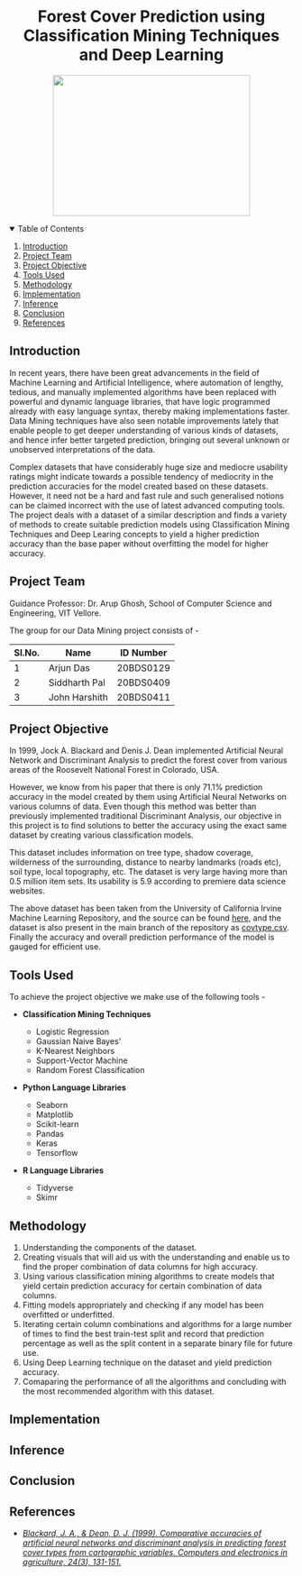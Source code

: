<h1 align="center"> Forest Cover Prediction using Classification Mining Techniques and Deep Learning </h1>

<p align="center">
  <a href="https://github.com/arjundas1/Forest-Cover-Prediction-using-Classification-Mining-Techniques-and-Deep-Learning">
    <img src="https://user-images.githubusercontent.com/83835729/132753758-d3334562-56e8-46b8-87ce-6dcc64ad65e8.png" width="350" height="250">
  </a>
</p>

<details open="open">
  <summary>Table of Contents</summary>
  <ol>
    <li><a href="#introduction">Introduction</a></li>
    <li><a href="#project-team">Project Team</a></li>
    <li><a href="#project-objective">Project Objective</a></li>
    <li><a href="#tools-used">Tools Used</a></li>
    <li><a href="#methodology">Methodology</a></li>
    <li><a href="#implementation">Implementation</a></li>
    <li><a href="#inference">Inference</a></li>
    <li><a href="#conclusion">Conclusion</a></li>
    <li><a href="#references">References</a></li>
    <!---
    <li><a href="#contact-us">Contact Us</a></li>
    --->
  </ol>
</details>

## Introduction

In recent years, there have been great advancements in the field of Machine Learning and Artificial Intelligence, where automation of lengthy, tedious, and manually implemented algorithms have been replaced with powerful and dynamic language libraries, that have logic programmed already with easy language syntax, thereby making implementations faster. Data Mining techniques have also seen notable improvements lately that enable people to get deeper understanding of various kinds of datasets, and hence infer better targeted prediction, bringing out several unknown or unobserved interpretations of the data.

Complex datasets that have considerably huge size and mediocre usability ratings might indicate towards a possible tendency of mediocrity in the prediction accuracies for the model created based on these datasets. However, it need not be a hard and fast rule and such generalised notions can be claimed incorrect with the use of latest advanced computing tools. The project deals with a dataset of a similar description and finds a variety of methods to create suitable prediction models using Classification Mining Techniques and Deep Learing concepts to yield a higher prediction accuracy than the base paper without overfitting the model for higher accuracy. 

## Project Team

Guidance Professor: Dr. Arup Ghosh, School of Computer Science and Engineering, VIT Vellore.

The group for our Data Mining project consists of -

|Sl.No. | Name  | ID Number |
|-| ------------- |:-------------:|
|1|     Arjun Das      | 20BDS0129     |
|2| Siddharth Pal      | 20BDS0409     |
|3| John Harshith      | 20BDS0411     |


## Project Objective

In 1999, Jock A. Blackard and Denis J. Dean implemented Artificial Neural Network and Discriminant Analysis to predict the forest cover from various areas of the Roosevelt National Forest in Colorado, USA.

However, we know from his paper that there is only 71.1% prediction accuracy in the model created by them using Artificial Neural Networks on various columns of data. Even though this method was better than previously implemented traditional Discriminant Analysis, our objective in this project is to find solutions to better the accuracy using the exact same dataset by creating various classification models.

This dataset includes information on tree type, shadow coverage, wilderness of the surrounding, distance to nearby landmarks (roads etc), soil type, local topography, etc. The dataset is very large having more than 0.5 million item sets. Its usability is 5.9 according to premiere data science websites.

The above dataset has been taken from the University of California Irvine Machine Learning Repository, and the source can be found [here](https://archive.ics.uci.edu/ml/datasets/Covertype), and the dataset is also present in the main branch of the repository as [covtype.csv](https://github.com/arjundas1/Forest-Cover-Prediction-using-Classification-Mining-Techniques-and-Deep-Learning/blob/main/covtype.csv). Finally the accuracy and overall prediction performance of the model is gauged for efficient use.

## Tools Used

To achieve the project objective we make use of the following tools -
* **Classification Mining Techniques**
  * Logistic Regression
  * Gaussian Naive Bayes'
  * K-Nearest Neighbors
  * Support-Vector Machine
  * Random Forest Classification

* **Python Language Libraries**
  * Seaborn
  * Matplotlib
  * Scikit-learn
  * Pandas
  * Keras
  * Tensorflow
 
* **R Language Libraries** 
  * Tidyverse
  * Skimr

## Methodology

1. Understanding the components of the dataset.
2. Creating visuals that will aid us with the understanding and enable us to find the proper combination of data columns for high accuracy.
3. Using various classification mining algorithms to create models that yield certain prediction accuracy for certain combination of data columns.
4. Fitting models appropriately and checking if any model has been overfitted or underfitted.
5. Iterating certain column combinations and algorithms for a large number of times to find the best train-test split and record that prediction percentage as well as the split content in a separate binary file for future use.
6. Using Deep Learning technique on the dataset and yield prediction accuracy.
7. Comaparing the performance of all the algorithms and concluding with the most recommended algorithm with this dataset.

## Implementation
<!---
A segment of the visualisation has used the R language and its libraries to help us understand the dataset better. The rest of the visualisation, classification and DL analysis has been implemented with the help of Python libraries.

### Understanding the Data

The 13 variables included in the dataset are:

- Cover_Type: One of seven types of tree cover found in the forest. In the data downloaded for the project, the observations are coded 1 through 7. We have renamed them for clarity. Observations are based on the primary cover type of 30m x 30m areas, as determined by the United States Forest Service. This is our response variable.
- Wilderness_Area: Of the six wilderness areas in the Roosevelt National Forest, four were used in this dataset. In the original dataset, these were one-hot encoded. We put them in long form for better visualisation and because most machine learning methods will automatically one-hot encode categorical variables for us.
- Soil_Type: 40 soil types were identified in the dataset and more detailed information regarding the types can be found at https://www.kaggle.com/uciml/forest-cover-type-dataset. Similar to Wilderness_Area, Soil_Type was originally one-hot encoded.
- Elevation: The elevation of the observation in meters above sea level.
- Aspect: The aspect of the observation in degrees azimuth.
- Slope: The slope at which the observation is observed in degrees.
- Hillshade_9am: The amount of hillshade for the observation at 09:00 on the summer solstice. This is a value between 0 and 225.
- Hillshade_Noon: The amount of hillshade for the observation at 12:00 on the summer solstice. This is a value between 0 and 225.
- Hillshade_3pm: The amount of hillshade for the observation at 15:00 on the summer solstice. This is a value between 0 and 225.
- Vertical_Distance_To_Hydrology: Vertical distance to nearest water source in meters. Negative numbers indicate distance below a water source.
- Horizontal_Distance_To_Hydrology: Horizontal distance to nearest water source in meters.
- Horizontal_Distance_To_Roadways: Horizontal distance to nearest roadway in meters.
- Horizontal_Distance_To_Fire_Points: Horizontal distance to nearest wildfire ignition point in meters.

```R
library(tidyverse)
library(skimr)

df <- read.csv("Forest Cover.csv")
```
```R
glimpse(df)
nrow(df) - nrow(distinct(df))
any(is.na(df))
skim(df)
```

### Visualising the data



#### Soil Type

The base paper included a vivid description 

```R
set.seed(1808)

dff <- (df %>%
         group_by(Cover_Type) %>%
         sample_n(size = 1000) %>%
         ungroup() %>%
         gather(Wilderness_Area, Wilderness_Value, 
                Wilderness_Area1:Wilderness_Area4) %>% 
         filter(Wilderness_Value >= 1) %>%
         select(-Wilderness_Value) %>%
         mutate(Wilderness_Area = str_extract(Wilderness_Area, '\\d+'),
                Wilderness_Area = str_replace_all(Wilderness_Area,
                                                  c(`1` = 'Rawah',
                                                    `2` = 'Neota',
                                                    `3` = 'Comanche Peak',
                                                    `4` = 'Cache la Poudre')),
                Wilderness_Area = as.factor(Wilderness_Area)) %>%
         gather(Soil_Type, Soil_Value, Soil_Type1:Soil_Type40) %>%
         filter(Soil_Value == 1) %>%
         select(-Soil_Value) %>% 
         mutate(Soil_Type = as.factor(str_extract(Soil_Type, '\\d+'))) %>%
         mutate(Cover_Type = str_replace_all(Cover_Type,
                                             c(`1` = 'Spruce/Fir',
                                               `2` = 'Lodgepole Pine',
                                               `3` = 'Ponderosa Pine',
                                               `4` = 'Cottonwood/Willow',
                                               `5` = 'Aspen',
                                               `6` = 'Douglas Fir',
                                               `7` = 'Krummholz')),
                Cover_Type = as.factor(Cover_Type)) %>%
         select(Cover_Type:Soil_Type, Elevation:Slope,
                Hillshade_9am:Hillshade_3pm, Vertical_Distance_To_Hydrology,
                Horizontal_Distance_To_Hydrology:Horizontal_Distance_To_Fire_Points))

glimpse(dff)
skim(dff)

palette <- c('sienna1', 'chartreuse', 'lightskyblue1', 
             'hotpink', 'mediumturquoise', 'indianred1', 'gold')
ggplot(dff, aes(x = Cover_Type, y = Elevation)) +
  geom_violin(aes(fill = Cover_Type)) + 
  geom_point(alpha = 0.01, size = 0.5) +
  stat_summary(fun = 'median', geom = 'point') +
  labs(x = 'Forest Cover') +
  scale_fill_manual(values = palette) +
  theme_minimal() +
  theme(legend.position = 'none',
        axis.text.x = element_text(angle = 45,
                                   hjust = 1),
        panel.grid.major.x = element_blank())
```

<p align="center">
  <a href="https://github.com/arjundas1/Forest-Cover-Prediction-using-Classification-Mining-Techniques-and-Deep-Learning">
    <img src="https://github.com/arjundas1/Forest-Cover-Prediction-using-Classification-Mining-Techniques-and-Deep-Learning/blob/main/Visualization/Cover%20based%20on%20soil.png" width="650" height="500">
  </a>
</p>

--->
## Inference



## Conclusion



## References

- [_Blackard, J. A., & Dean, D. J. (1999). Comparative accuracies of artificial neural networks and discriminant analysis in predicting forest cover types from cartographic variables. Computers and electronics in agriculture, 24(3), 131-151._](https://github.com/arjundas1/Forest-Cover-Prediction-using-Classification-Mining-Techniques-and-Deep-Learning/blob/main/References/Comparative%20accuracies%20of%20artificial%20neural%20networks%20and%20discriminant%20analysis%20in%20predicting%20forest%20cover%20types%20from%20cartographic%20variables.pdf)

<!---
## Contact Us

_You can contact us through our LinkedIn account -_

* [John Harshith](https://www.linkedin.com/in/john-harshith-5354371b7/)
* [Arjun Das](https://www.linkedin.com/in/arjundas1/)
* [Siddharth Pal](https://www.linkedin.com/in/siddharthpal20/)
--->
